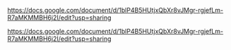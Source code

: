 https://docs.google.com/document/d/1blP4B5HUtjxQbXr8vJMgr-rgjefLm-R7aMKMMBH6j2I/edit?usp=sharing

https://docs.google.com/document/d/1blP4B5HUtjxQbXr8vJMgr-rgjefLm-R7aMKMMBH6j2I/edit?usp=sharing
